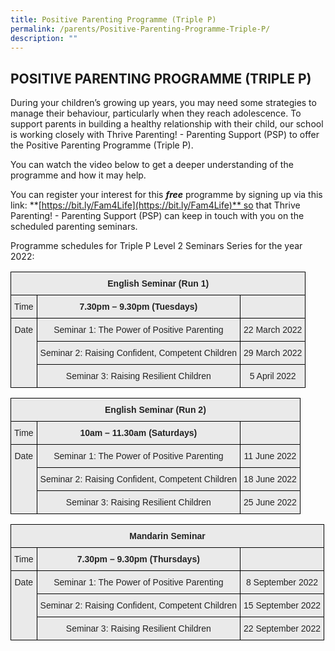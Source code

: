 ```yaml
---
title: Positive Parenting Programme (Triple P)
permalink: /parents/Positive-Parenting-Programme-Triple-P/
description: ""
---
```

## POSITIVE PARENTING PROGRAMME (TRIPLE P) 


During your children’s growing up years, you may need some strategies to manage their behaviour, particularly when they reach adolescence. To support parents in building a healthy relationship with their child, our school is working closely with Thrive Parenting! - Parenting Support (PSP) to offer the Positive Parenting Programme (Triple P).

You can watch the video below to get a deeper understanding of the programme and how it may help.

You can register your interest for this **_free_** programme by signing up via this link: **[https://bit.ly/Fam4Life](https://bit.ly/Fam4Life)** so that Thrive Parenting! - Parenting Support (PSP) can keep in touch with you on the scheduled parenting seminars.

Programme schedules for Triple P Level 2 Seminars Series for the year 2022:


<style type="text/css">
.tg  {border-collapse:collapse;border-spacing:0;}
.tg td{border-color:black;border-style:solid;border-width:1px;font-family:Arial, sans-serif;font-size:14px;
  overflow:hidden;padding:10px 5px;word-break:normal;}
.tg th{border-color:black;border-style:solid;border-width:1px;font-family:Arial, sans-serif;font-size:14px;
  font-weight:normal;overflow:hidden;padding:10px 5px;word-break:normal;}
.tg .tg-n4qt{background-color:#EAEAEA;color:#222;font-weight:bold;text-align:center;vertical-align:top}
.tg .tg-ii8k{background-color:#EAEAEA;color:#222;text-align:center;vertical-align:top}
</style>
<table class="tg">
<thead>
  <tr>
    <th class="tg-n4qt" colspan="3">English Seminar (Run 1)</th>
  </tr>
</thead>
<tbody>
  <tr>
    <td class="tg-ii8k">Time</td>
    <td class="tg-n4qt">7.30pm – 9.30pm (Tuesdays)</td>
    <td class="tg-ii8k"> </td>
  </tr>
  <tr>
    <td class="tg-ii8k" rowspan="3">Date</td>
    <td class="tg-ii8k">Seminar 1: The Power of Positive Parenting</td>
    <td class="tg-ii8k">22 March 2022</td>
  </tr>
  <tr>
    <td class="tg-ii8k">Seminar 2: Raising Confident, Competent Children</td>
    <td class="tg-ii8k">29 March 2022</td>
  </tr>
  <tr>
    <td class="tg-ii8k">Seminar 3: Raising Resilient Children</td>
    <td class="tg-ii8k">5 April 2022</td>
  </tr>
</tbody>
</table>

<style type="text/css">
.tg  {border-collapse:collapse;border-spacing:0;}
.tg td{border-color:black;border-style:solid;border-width:1px;font-family:Arial, sans-serif;font-size:14px;
  overflow:hidden;padding:10px 5px;word-break:normal;}
.tg th{border-color:black;border-style:solid;border-width:1px;font-family:Arial, sans-serif;font-size:14px;
  font-weight:normal;overflow:hidden;padding:10px 5px;word-break:normal;}
.tg .tg-n4qt{background-color:#EAEAEA;color:#222;font-weight:bold;text-align:center;vertical-align:top}
.tg .tg-ii8k{background-color:#EAEAEA;color:#222;text-align:center;vertical-align:top}
</style>
<table class="tg">
<thead>
  <tr>
    <th class="tg-n4qt" colspan="3">English Seminar (Run 2)</th>
  </tr>
</thead>
<tbody>
  <tr>
    <td class="tg-ii8k">Time</td>
    <td class="tg-n4qt">10am – 11.30am (Saturdays)</td>
    <td class="tg-ii8k"> </td>
  </tr>
  <tr>
    <td class="tg-ii8k" rowspan="3">Date</td>
    <td class="tg-ii8k">Seminar 1: The Power of Positive Parenting</td>
    <td class="tg-ii8k">11 June 2022</td>
  </tr>
  <tr>
    <td class="tg-ii8k">Seminar 2: Raising Confident, Competent Children</td>
    <td class="tg-ii8k">18 June 2022</td>
  </tr>
  <tr>
    <td class="tg-ii8k">Seminar 3: Raising Resilient Children</td>
    <td class="tg-ii8k">25 June 2022</td>
  </tr>
</tbody>
</table>

<style type="text/css">
.tg  {border-collapse:collapse;border-spacing:0;}
.tg td{border-color:black;border-style:solid;border-width:1px;font-family:Arial, sans-serif;font-size:14px;
  overflow:hidden;padding:10px 5px;word-break:normal;}
.tg th{border-color:black;border-style:solid;border-width:1px;font-family:Arial, sans-serif;font-size:14px;
  font-weight:normal;overflow:hidden;padding:10px 5px;word-break:normal;}
.tg .tg-n4qt{background-color:#EAEAEA;color:#222;font-weight:bold;text-align:center;vertical-align:top}
.tg .tg-ii8k{background-color:#EAEAEA;color:#222;text-align:center;vertical-align:top}
</style>
<table class="tg">
<thead>
  <tr>
    <th class="tg-n4qt" colspan="3">Mandarin Seminar</th>
  </tr>
</thead>
<tbody>
  <tr>
    <td class="tg-ii8k">Time</td>
    <td class="tg-n4qt">7.30pm – 9.30pm (Thursdays)</td>
    <td class="tg-ii8k"> </td>
  </tr>
  <tr>
    <td class="tg-ii8k" rowspan="3">Date</td>
    <td class="tg-ii8k">Seminar 1: The Power of Positive Parenting</td>
    <td class="tg-ii8k">8 September 2022</td>
  </tr>
  <tr>
    <td class="tg-ii8k">Seminar 2: Raising Confident, Competent Children</td>
    <td class="tg-ii8k">15 September 2022</td>
  </tr>
  <tr>
    <td class="tg-ii8k">Seminar 3: Raising Resilient Children</td>
    <td class="tg-ii8k">22 September 2022</td>
  </tr>
</tbody>
</table>